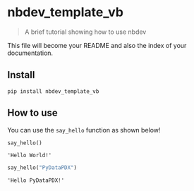 # nbdev_template_vb
> A brief tutorial showing how to use nbdev


This file will become your README and also the index of your documentation.

## Install

`pip install nbdev_template_vb`

## How to use

You can use the `say_hello` function as shown below!

```python
say_hello()
```




    'Hello World!'



```python
say_hello("PyDataPDX")
```




    'Hello PyDataPDX!'



